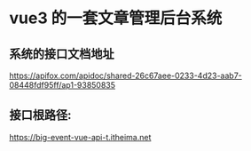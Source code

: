 # vue3 的一套文章管理后台系统

## 系统的接口文档地址

https://apifox.com/apidoc/shared-26c67aee-0233-4d23-aab7-08448fdf95ff/ap1-93850835

## 接口根路径:

https://big-event-vue-api-t.itheima.net
